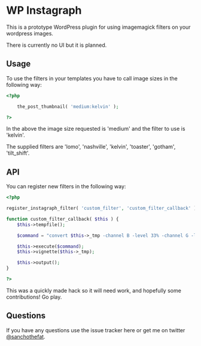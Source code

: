 # WP Instagraph

This is a prototype WordPress plugin for using imagemagick filters on your wordpress images.

There is currently no UI but it is planned.

## Usage

To use the filters in your templates you have to call image sizes in the following way:

```php
<?php

    the_post_thumbnail( 'medium:kelvin' );

?>
```

In the above the image size requested is 'medium' and the filter to use is 'kelvin'.

The supplied filters are 'lomo', 'nashville', 'kelvin', 'toaster', 'gotham', 'tilt_shift'.

## API

You can register new filters in the following way:

```php
<?php

register_instagraph_filter( 'custom_filter', 'custom_filter_callback' );

function custom_filter_callback( $this ) {
    $this->tempfile();

    $command = "convert $this->_tmp -channel B -level 33% -channel G -level 20% $this->_tmp";

    $this->execute($command);
    $this->vignette($this->_tmp);

    $this->output();
}

?>
```

This was a quickly made hack so it will need work, and hopefully some contributions! Go play.

## Questions

If you have any questions use the issue tracker here or get me on twitter [@sanchothefat](https://twitter.com/sanchothefat).
